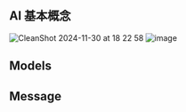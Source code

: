 ## AI 基本概念

![CleanShot 2024-11-30 at 18 22 58](https://github.com/user-attachments/assets/da43ea9d-a1ab-4787-8378-998e8d4f80d3)
![image](https://github.com/user-attachments/assets/e7209db8-575f-4a53-b9fb-3ac6ac71736b)

## Models

## Message
